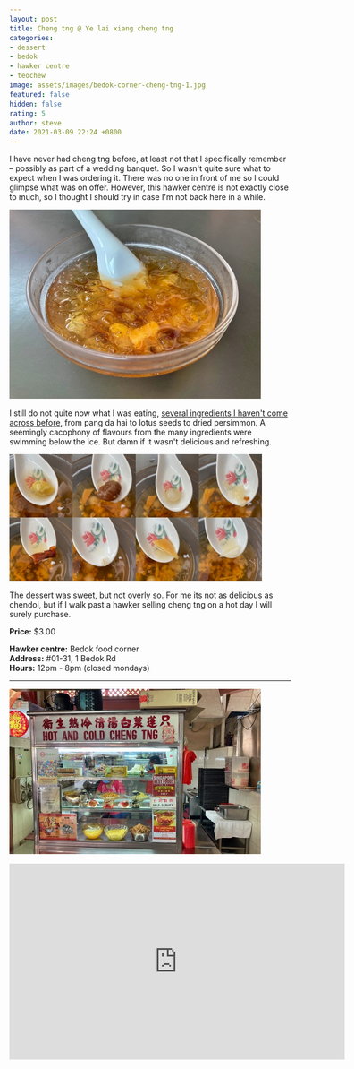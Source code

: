 ```yaml
---
layout: post
title: Cheng tng @ Ye lai xiang cheng tng
categories:
- dessert
- bedok
- hawker centre
- teochew
image: assets/images/bedok-corner-cheng-tng-1.jpg
featured: false
hidden: false
rating: 5
author: steve
date: 2021-03-09 22:24 +0800
---
```

I have never had cheng tng before, at least not that I specifically remember – possibly as part of a wedding banquet. So I wasn't quite sure what to expect when I was ordering it. There was no one in front of me so I could glimpse what was on offer. However, this hawker centre is not exactly close to much, so I thought I should try in case I'm not back here in a while. 

![Cheng tng](/assets/images/bedok-corner-cheng-tng-2.jpg "Cheng tng")

I still do not quite now what I was eating, [several ingredients I haven't come across before](https://themeatmen.sg/cheng-tng/), from pang da hai to lotus seeds to dried persimmon. A seemingly cacophony of flavours from the many ingredients were swimming below the ice. But damn if it wasn't delicious and refreshing.

![Cheng tng ingredients](/assets/images/bedok-corner-cheng-tng-4.jpg "Cheng tng ingredients")

The dessert was sweet, but not overly so. For me its not as delicious as chendol, but if I walk past a hawker selling cheng tng on a hot day I will surely purchase.

**Price:** $3.00  

**Hawker centre:** Bedok food corner  
**Address:** #01-31, 1 Bedok Rd  
**Hours:** 12pm - 8pm (closed mondays)  

***  

![Ye lai xiang cheng tng](/assets/images/bedok-corner-cheng-tng-3.jpg "Ye lai xiang cheng tng")  

<iframe src="https://www.google.com/maps/embed?pb=!1m18!1m12!1m3!1d15954.994700582316!2d103.93415257326443!3d1.3267547345171793!2m3!1f0!2f0!3f0!3m2!1i1024!2i768!4f13.1!3m3!1m2!1s0x0%3A0x27ff2b4e37646161!2sBedok%20Food%20Centre!5e0!3m2!1sen!2ssg!4v1614231994447!5m2!1sen!2ssg" width="600" height="350" style="border:0;" allowfullscreen="" loading="lazy"></iframe>
